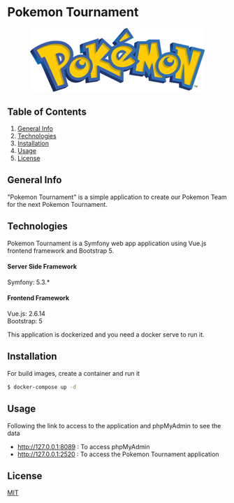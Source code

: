 # Pokemon Tournament
<p align="center"><img src="https://raw.githubusercontent.com/christiancocco/pokemon-tournament/main/assets/images/Pokemon_logo.png" width="400"></p>

## Table of Contents
1. [General Info](#general-info)
2. [Technologies](#technologies)
3. [Installation](#installation)
4. [Usage](#usage)
5. [License](#license)

## General Info

"Pokemon Tournament" is a simple application to create our Pokemon Team for the next Pokemon Tournament.


## Technologies

Pokemon Tournament is a Symfony web app application using Vue.js frontend framework and Bootstrap 5.

#### Server Side Framework
Symfony: 5.3.*<br>

#### Frontend Framework
Vue.js: 2.6.14<br>
Bootstrap: 5

This application is dockerized and you need a docker serve to run it.

## Installation

For build images, create a container and run it
```bash
$ docker-compose up -d
```

## Usage
Following the link to access to the application and phpMyAdmin to see the data

- http://127.0.0.1:8089 : To access phpMyAdmin
- http://127.0.0.1:2520 : To access the Pokemon Tournament application

## License
[MIT](https://choosealicense.com/licenses/mit/)